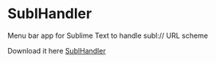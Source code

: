 SublHandler
===========

Menu bar app for Sublime Text to handle subl:// URL scheme

Download it here [SublHandler](https://github.com/gabrielrinaldi/SublHandler/releases/download/v1.0.0/SublHandler.zip)
